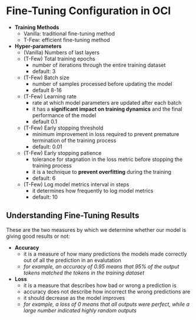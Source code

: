 # Fine-Tuning Configuration in OCI

- **Training Methods**
    - Vanilla: traditional fine-tuning method
    - T-Few: efficient fine-tuning method
- **Hyper-parameters**
    - (Vanilla) Numbers of last layers
    - (T-Few) Total training epochs
        - number of iterations through the entire training dataset
        - default: 3
    - (T-Few) Batch size
        - number of samples processed before updating the model
        - default 8-16
    - (T-Few) Learning rate
        - rate at which model parameters are updated after each batch
        - it has a **significant impact on training dynamics** and the final performance of the model
        - default 0.1
    - (T-Few) Early stopping threshold
        - minimum improvement in loss required to prevent premature termination of the training process
        - default: 0.01
    - (T-Few) Early stopping patience
        - tolerance for stagnation in the loss metric before stopping the training process  
        - it is a technique to **prevent overfitting** during the training
        - default: 6
    - (T-Few) Log model metrics interval in steps
        - it determines how frequently to log model metrics
        - default: 10

## Understanding Fine-Tuning Results

These are the two measures by which we determine whether our model is giving good results or not:
- **Accuracy**
    - it is a measure of how many predictions the models made correctly out of all the prediction in an evalutation
    - *for example, an accuracy of 0.95 means that 95% of the output tokens matched the tokens in the training dataset*
- **Loss**
    - it is a measure that describes how bad or wrong a prediction is 
    - accuracy does not describe how incorrect the wrong predictions are
    - it should decrease as the model improves 
    - *for example, a loss of 0 means that all outputs were perfect, while a large number indicated highly random outputs*